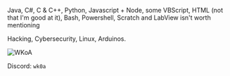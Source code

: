 Java, C#, C & C++, Python, Javascript + Node, some VBScript, HTML (not that I'm good at it), Bash, Powershell, Scratch and LabView isn't worth mentioning

Hacking, Cybersecurity, Linux, Arduinos.

![WKoA](https://www.hackthebox.eu/badge/image/972812)

Discord: `wk0a`
